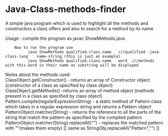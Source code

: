 # Java-Class-methods-finder
A simple java program which is used to highlight all the methods and constructors a class offers and also to search for a method by its name


Usage : compile the program as
              javac ShowMethods.java

        Now to run the program use
              java ShowMethods qualified.class.name   ///qualified -java    class-lang    name-string (this is just an example)
              java ShowMethods qualified.class.name   word  ///methods with this word in their name as substring will be displayed


Notes about the methods used: <br />
        ClassObject.getConstructor() - returns an array of Constructor object (constructor of a class as specified by class object) <br />
        ClassObject.getMethods() -returns an array of method object (methods present in a class as specified by class object) <br />
        Pattern.compile(regularExpressionString) - a static method of Pattern class which takes in a regular expression string and returns a Pattern object  <br />
        PatternObject.matcher(String) - returns the reference to all the parts of the string that match the pattern as specified by the compiled pattern <br />
        PatternObject.matcher(String).replaceAll("") - replaces the matched pattern with ""(makes them empty)
                                                      [[ same as StringObj.replaceAll("Pattern","") ]] <br />
